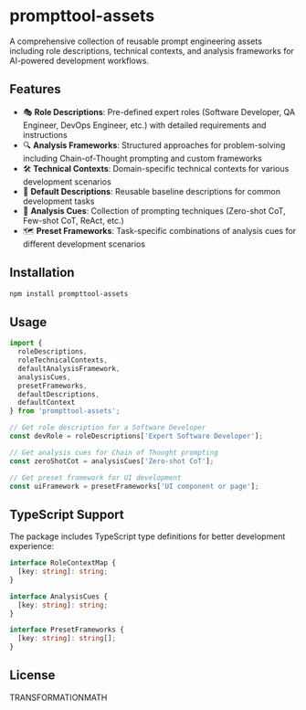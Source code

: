 # prompttool-assets

A comprehensive collection of reusable prompt engineering assets including role descriptions, technical contexts, and analysis frameworks for AI-powered development workflows.

## Features

- 🎭 **Role Descriptions**: Pre-defined expert roles (Software Developer, QA Engineer, DevOps Engineer, etc.) with detailed requirements and instructions
- 🔍 **Analysis Frameworks**: Structured approaches for problem-solving including Chain-of-Thought prompting and custom frameworks
- 🛠️ **Technical Contexts**: Domain-specific technical contexts for various development scenarios
- 📝 **Default Descriptions**: Reusable baseline descriptions for common development tasks
- 🎯 **Analysis Cues**: Collection of prompting techniques (Zero-shot CoT, Few-shot CoT, ReAct, etc.)
- 🗺️ **Preset Frameworks**: Task-specific combinations of analysis cues for different development scenarios

## Installation

```bash
npm install prompttool-assets
```

## Usage

```typescript
import { 
  roleDescriptions,
  roleTechnicalContexts,
  defaultAnalysisFramework,
  analysisCues,
  presetFrameworks,
  defaultDescriptions,
  defaultContext
} from 'prompttool-assets';

// Get role description for a Software Developer
const devRole = roleDescriptions['Expert Software Developer'];

// Get analysis cues for Chain of Thought prompting
const zeroShotCot = analysisCues['Zero-shot CoT'];

// Get preset framework for UI development
const uiFramework = presetFrameworks['UI component or page'];

```

## TypeScript Support

The package includes TypeScript type definitions for better development experience:

```typescript
interface RoleContextMap {
  [key: string]: string;
}

interface AnalysisCues {
  [key: string]: string;
}

interface PresetFrameworks {
  [key: string]: string[];
}
```

## License

TRANSFORMATIONMATH